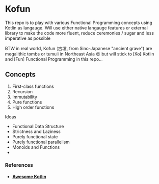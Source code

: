 # Kofun

This repo is to play with various Functional Programming concepts using Kotlin as langauge. Will use either native langauge features or external library to make the code more fluent, reduce ceremonies / sugar and less imperative as possible

BTW in real world, Kofun (古墳, from Sino-Japanese "ancient grave") are megalithic tombs or tumuli in Northeast Asia 😉 but will stick to [Ko] Kotlin and [Fun] Functional Programming in this repo...

## Concepts

1. First-class functions
2. Recursion
3. Immutability
4. Pure functions
5. High order functions

Ideas

- Functional Data Structure
- Strictness and Laziness
- Purely functional state
- Purely functional parallelism
- Monoids and Functions
-

### References

- #### [Awesome Kotlin](https://github.com/mcxiaoke/awesome-kotlin)
